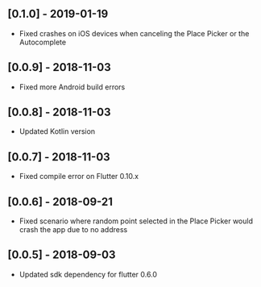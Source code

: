 ## [0.1.0] - 2019-01-19

* Fixed crashes on iOS devices when canceling the Place Picker or the Autocomplete

## [0.0.9] - 2018-11-03

* Fixed more Android build errors

## [0.0.8] - 2018-11-03

* Updated Kotlin version

## [0.0.7] - 2018-11-03

* Fixed compile error on Flutter 0.10.x

## [0.0.6] - 2018-09-21

* Fixed scenario where random point selected in the Place Picker would crash the app due to no address


## [0.0.5] - 2018-09-03

* Updated sdk dependency for flutter 0.6.0

